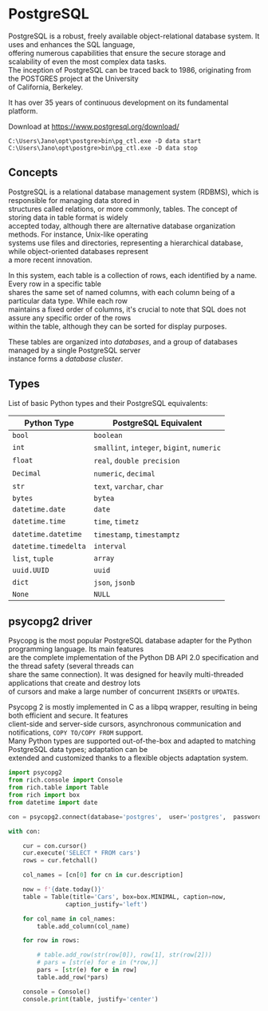 # PostgreSQL

PostgreSQL is a robust, freely available object-relational database system. It uses and enhances the SQL language,  
offering numerous capabilities that ensure the secure storage and scalability of even the most complex data tasks.  
The inception of PostgreSQL can be traced back to 1986, originating from the POSTGRES project at the University  
of California, Berkeley.  

It has over 35 years of continuous development on its fundamental platform.  

Download at https://www.postgresql.org/download/

```
C:\Users\Jano\opt\postgre>bin\pg_ctl.exe -D data start
C:\Users\Jano\opt\postgre>bin\pg_ctl.exe -D data stop
```

## Concepts 

PostgreSQL is a relational database management system (RDBMS), which is responsible for managing data stored in  
structures called relations, or more commonly, tables. The concept of storing data in table format is widely  
accepted today, although there are alternative database organization methods. For instance, Unix-like operating  
systems use files and directories, representing a hierarchical database, while object-oriented databases represent  
a more recent innovation.

In this system, each table is a collection of rows, each identified by a name. Every row in a specific table  
shares the same set of named columns, with each column being of a particular data type. While each row  
maintains a fixed order of columns, it's crucial to note that SQL does not assure any specific order of the rows  
within the table, although they can be sorted for display purposes.

These tables are organized into *databases*, and a group of databases managed by a single PostgreSQL server  
instance forms a *database cluster*.

## Types

List of basic Python types and their PostgreSQL equivalents:

| Python Type | PostgreSQL Equivalent |
|-------------|-----------------------|
| `bool`      | `boolean`             |
| `int`       | `smallint`, `integer`, `bigint`, `numeric` |
| `float`     | `real`, `double precision` |
| `Decimal`   | `numeric`, `decimal`  |
| `str`       | `text`, `varchar`, `char` |
| `bytes`     | `bytea`               |
| `datetime.date` | `date`           |
| `datetime.time` | `time`, `timetz` |
| `datetime.datetime` | `timestamp`, `timestamptz` |
| `datetime.timedelta` | `interval`  |
| `list`, `tuple` | `array`          |
| `uuid.UUID` | `uuid`               |
| `dict`      | `json`, `jsonb`      |
| `None`      | `NULL`               |




## psycopg2 driver

Psycopg is the most popular PostgreSQL database adapter for the Python programming language. Its main features  
are the complete implementation of the Python DB API 2.0 specification and the thread safety (several threads can  
share the same connection). It was designed for heavily multi-threaded applications that create and destroy lots  
of cursors and make a large number of concurrent `INSERT`s or `UPDATE`s.

Psycopg 2 is mostly implemented in C as a libpq wrapper, resulting in being both efficient and secure. It features  
client-side and server-side cursors, asynchronous communication and notifications, `COPY TO/COPY FROM` support.  
Many Python types are supported out-of-the-box and adapted to matching PostgreSQL data types; adaptation can be  
extended and customized thanks to a flexible objects adaptation system.

```python
import psycopg2
from rich.console import Console
from rich.table import Table
from rich import box
from datetime import date

con = psycopg2.connect(database='postgres',  user='postgres',  password='s$cret')

with con:

    cur = con.cursor()
    cur.execute('SELECT * FROM cars')
    rows = cur.fetchall()

    col_names = [cn[0] for cn in cur.description]

    now = f'{date.today()}'
    table = Table(title='Cars', box=box.MINIMAL, caption=now,
                caption_justify='left')

    for col_name in col_names:
        table.add_column(col_name)

    for row in rows:

        # table.add_row(str(row[0]), row[1], str(row[2]))
        # pars = [str(e) for e in (*row,)]
        pars = [str(e) for e in row]
        table.add_row(*pars)

    console = Console()
    console.print(table, justify='center')
```
